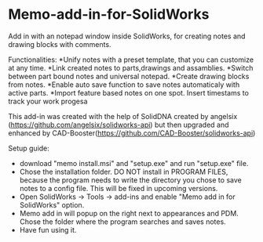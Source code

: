 # Memo-add-in-for-SolidWorks
Add in with an notepad window inside SolidWorks, for creating notes and drawing blocks with comments. 

Functionalities:
*Unify notes with a preset template, that you can customize at any time. 
*Link created notes to parts,drawings and assamblies. 
*Switch between part bound notes and universal notepad. 
*Create drawing blocks from notes. 
*Enable auto save function to save notes automaticaly with active parts. 
*Import feature based notes on one spot. Insert timestams to track your work progesa 

This add-in was created with the help of SolidDNA created by angelsix (https://github.com/angelsix/solidworks-api) but then upgraded and enhanced by CAD-Booster(https://github.com/CAD-Booster/solidworks-api)

Setup guide:
- download "memo install.msi" and "setup.exe" and run "setup.exe" file.
- Chose the installation folder. DO NOT install in PROGRAM FILES, because the program needs to write the directory you chose to save notes to a config file. This will be fixed in upcoming versions. 
- Open SolidWorks -> Tools -> add-ins and enable "Memo add in for SolidWorks" option.
- Memo add in will popup on the right next to appearances and PDM. Chose the folder where the program searches and saves notes. 
- Have fun using it.

